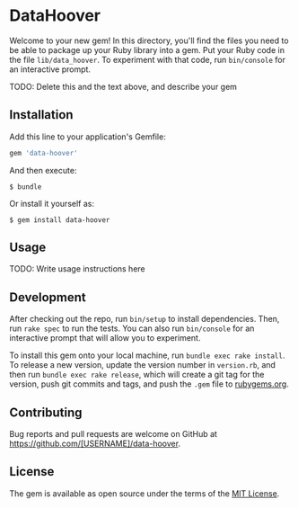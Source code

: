 # DataHoover

Welcome to your new gem! In this directory, you'll find the files you need to be able to package up your Ruby library into a gem. Put your Ruby code in the file `lib/data_hoover`. To experiment with that code, run `bin/console` for an interactive prompt.

TODO: Delete this and the text above, and describe your gem

## Installation

Add this line to your application's Gemfile:

```ruby
gem 'data-hoover'
```

And then execute:

    $ bundle

Or install it yourself as:

    $ gem install data-hoover

## Usage

TODO: Write usage instructions here

## Development

After checking out the repo, run `bin/setup` to install dependencies. Then, run `rake spec` to run the tests. You can also run `bin/console` for an interactive prompt that will allow you to experiment.

To install this gem onto your local machine, run `bundle exec rake install`. To release a new version, update the version number in `version.rb`, and then run `bundle exec rake release`, which will create a git tag for the version, push git commits and tags, and push the `.gem` file to [rubygems.org](https://rubygems.org).

## Contributing

Bug reports and pull requests are welcome on GitHub at https://github.com/[USERNAME]/data-hoover.


## License

The gem is available as open source under the terms of the [MIT License](http://opensource.org/licenses/MIT).


